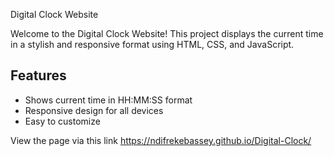 Digital Clock Website

Welcome to the Digital Clock Website! This project displays the current time in a stylish and responsive format using HTML, CSS, and JavaScript.

## Features

- Shows current time in HH:MM:SS format
- Responsive design for all devices
- Easy to customize

View the page via this link
https://ndifrekebassey.github.io/Digital-Clock/
